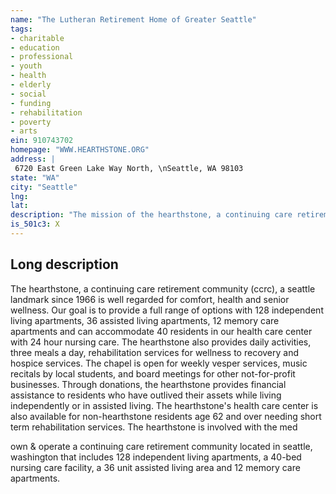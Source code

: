 ```yaml
---
name: "The Lutheran Retirement Home of Greater Seattle"
tags:
- charitable
- education
- professional
- youth
- health
- elderly
- social
- funding
- rehabilitation
- poverty
- arts
ein: 910743702
homepage: "WWW.HEARTHSTONE.ORG"
address: |
 6720 East Green Lake Way North, \nSeattle, WA 98103
state: "WA"
city: "Seattle"
lng: 
lat: 
description: "The mission of the hearthstone, a continuing care retirement community, is dedicated to adults age 62 plus, promoting independence, optimum health, security, purpose and belonging in life, through christian love and values in a caring environment. "
is_501c3: X
---
```


## Long description

The hearthstone, a continuing care retirement community (ccrc), a seattle landmark since 1966 is well regarded for comfort, health and senior wellness. Our goal is to provide a full range of options with 128 independent living apartments, 36 assisted living apartments, 12 memory care apartments and can accommodate 40 residents in our health care center with 24 hour nursing care. The hearthstone also provides daily activities, three meals a day, rehabilitation services for wellness to recovery and hospice services. The chapel is open for weekly vesper services, music recitals by local students, and board meetings for other not-for-profit businesses. Through donations, the hearthstone provides financial assistance to residents who have outlived their assets while living independently or in assisted living. The hearthstone's health care center is also available for non-hearthstone residents age 62 and over needing short term rehabilitation services. The hearthstone is involved with the med
  
  own & operate a continuing care retirement community located in seattle, washington that includes 128 independent living apartments, a 40-bed nursing care facility, a 36 unit assisted living area and 12 memory care apartments. 
